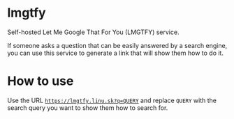 # lmgtfy

Self-hosted Let Me Google That For You (LMGTFY) service.

If someone asks a question that can be easily answered by a search engine, you can use this service to generate a link that will show them how to do it.


# How to use

Use the URL [`https://lmgtfy.linu.sk?q=QUERY`](https://lmgtfy.linu.sk?q=QUERY) and replace `QUERY` with the search query you want to show them how to search for.